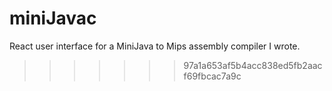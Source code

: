 # miniJavac
React user interface for a MiniJava to Mips assembly compiler I wrote.
>>>>>>> 97a1a653af5b4acc838ed5fb2aacf69fbcac7a9c
